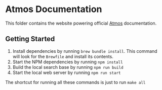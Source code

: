 # Atmos Documentation

This folder contains the website powering official [Atmos](https://atmos.tools) documentation.

## Getting Started

1. Install dependencies by running `brew bundle install`. This command will look for the `Brewfile` and install its
   contents.
2. Start the NPM dependencies by running `npm install`
3. Build the local search base by running `npm run build`
4. Start the local web server by running `npm run start`

The shortcut for running all these commands is just to run `make all`


